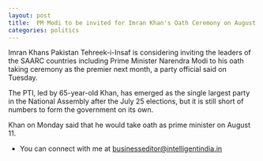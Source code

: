 ```yaml
---
layout: post
title:  PM Modi to be invited for Imran Khan's Oath Ceremony on August 11
categories: politics
---
```


Imran Khans Pakistan Tehreek-i-Insaf is considering inviting the leaders of the SAARC countries including Prime Minister Narendra Modi to his oath taking ceremony as the premier next month, a party official said on Tuesday.

The PTI, led by 65-year-old Khan, has emerged as the single largest party in the National Assembly after the July 25 elections, but it is still short of numbers to form the government on its own.

Khan on Monday said that he would take oath as prime minister on August 11. 


- You can connect with me at [businesseditor@intelligentindia.in](mailto:businesseditor@intelligentindia.in)
 


